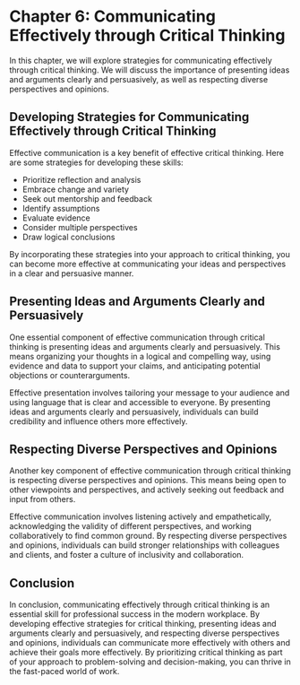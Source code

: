 Chapter 6: Communicating Effectively through Critical Thinking
==============================================================

In this chapter, we will explore strategies for communicating effectively through critical thinking. We will discuss the importance of presenting ideas and arguments clearly and persuasively, as well as respecting diverse perspectives and opinions.

Developing Strategies for Communicating Effectively through Critical Thinking
-----------------------------------------------------------------------------

Effective communication is a key benefit of effective critical thinking. Here are some strategies for developing these skills:

* Prioritize reflection and analysis
* Embrace change and variety
* Seek out mentorship and feedback
* Identify assumptions
* Evaluate evidence
* Consider multiple perspectives
* Draw logical conclusions

By incorporating these strategies into your approach to critical thinking, you can become more effective at communicating your ideas and perspectives in a clear and persuasive manner.

Presenting Ideas and Arguments Clearly and Persuasively
-------------------------------------------------------

One essential component of effective communication through critical thinking is presenting ideas and arguments clearly and persuasively. This means organizing your thoughts in a logical and compelling way, using evidence and data to support your claims, and anticipating potential objections or counterarguments.

Effective presentation involves tailoring your message to your audience and using language that is clear and accessible to everyone. By presenting ideas and arguments clearly and persuasively, individuals can build credibility and influence others more effectively.

Respecting Diverse Perspectives and Opinions
--------------------------------------------

Another key component of effective communication through critical thinking is respecting diverse perspectives and opinions. This means being open to other viewpoints and perspectives, and actively seeking out feedback and input from others.

Effective communication involves listening actively and empathetically, acknowledging the validity of different perspectives, and working collaboratively to find common ground. By respecting diverse perspectives and opinions, individuals can build stronger relationships with colleagues and clients, and foster a culture of inclusivity and collaboration.

Conclusion
----------

In conclusion, communicating effectively through critical thinking is an essential skill for professional success in the modern workplace. By developing effective strategies for critical thinking, presenting ideas and arguments clearly and persuasively, and respecting diverse perspectives and opinions, individuals can communicate more effectively with others and achieve their goals more effectively. By prioritizing critical thinking as part of your approach to problem-solving and decision-making, you can thrive in the fast-paced world of work.
